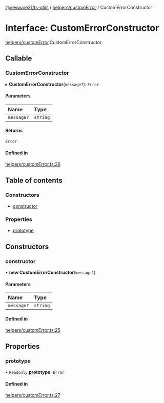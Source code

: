 [@nevware21/ts-utils](../README.md) / [helpers/customError](../modules/helpers_customError.md) / CustomErrorConstructor

# Interface: CustomErrorConstructor

[helpers/customError](../modules/helpers_customError.md).CustomErrorConstructor

## Callable

### CustomErrorConstructor

▸ **CustomErrorConstructor**(`message?`): `Error`

#### Parameters

| Name | Type |
| :------ | :------ |
| `message?` | `string` |

#### Returns

`Error`

#### Defined in

[helpers/customError.ts:26](https://github.com/nevware21/ts-utils/blob/9e4a475/ts-utils/src/helpers/customError.ts#L26)

## Table of contents

### Constructors

- [constructor](helpers_customError.CustomErrorConstructor.md#constructor)

### Properties

- [prototype](helpers_customError.CustomErrorConstructor.md#prototype)

## Constructors

### constructor

• **new CustomErrorConstructor**(`message?`)

#### Parameters

| Name | Type |
| :------ | :------ |
| `message?` | `string` |

#### Defined in

[helpers/customError.ts:25](https://github.com/nevware21/ts-utils/blob/9e4a475/ts-utils/src/helpers/customError.ts#L25)

## Properties

### prototype

• `Readonly` **prototype**: `Error`

#### Defined in

[helpers/customError.ts:27](https://github.com/nevware21/ts-utils/blob/9e4a475/ts-utils/src/helpers/customError.ts#L27)
